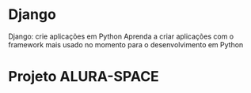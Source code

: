 # Django
Django: crie aplicações em Python Aprenda a criar aplicações com o framework mais usado no momento para o desenvolvimento em Python
# Projeto ALURA-SPACE